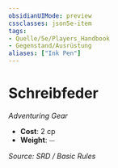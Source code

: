 ```yaml
---
obsidianUIMode: preview
cssclasses: json5e-item
tags:
- Quelle/5e/Players_Handbook
- Gegenstand/Ausrüstung
aliases: ["Ink Pen"]
---
```

# Schreibfeder
*Adventuring Gear*  

- **Cost**: 2 cp
- **Weight**: ⏤

*Source: SRD / Basic Rules*